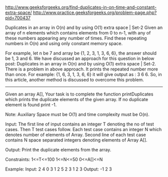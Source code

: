 http://www.geeksforgeeks.org/find-duplicates-in-on-time-and-constant-extra-space/
http://www.practice.geeksforgeeks.org/problem-page.php?pid=700437

Duplicates in an array in O(n) and by using O(1) extra space | Set-2
Given an array of n elements which contains elements from 0 to n-1, with any of these numbers appearing any number of times. Find these repeating numbers in O(n) and using only constant memory space.

For example, let n be 7 and array be {1, 2, 3, 1, 3, 6, 6}, the answer should be 1, 3 and 6.
We have discussed an approach for this question in below post:
Duplicates in an array in O(n) and by using O(1) extra space | Set-2.
There is a problem in above approach. It prints the repeated number more than once. For example: {1, 6, 3, 1, 3, 6, 6} it will give output as : 3 6 6. So, in this article, another method is discussed to overcome this problem.

---

Given an array A[], Your task is to complete the function printDuplicates which prints the duplicate elements of the given array. If no duplicate element is found  print -1.

Note: Auxiliary Space must be O(1) and time complexity must be O(n).

Input:
The first line of input contains an integer T denoting the no of test cases. Then T test cases follow. Each test case contains an integer N which denotes number of elements of Array. Second line of each test case contains N space separated integers denoting elements of Array A[].

Output:
Print the duplicate elements from the array.

Constraints:
1<=T<=100
1<=N<=50
0<=A[]<=N

Example:
Input:
2
4
0 3 1 2
5
2 3 1 2 3 
Output:
-1
2 3 